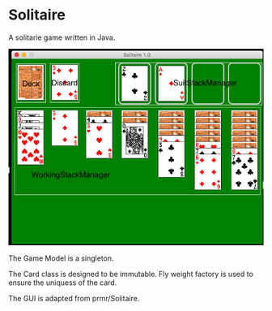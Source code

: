 # Solitaire

A solitarie game written in Java.

![alt text](https://github.com/CharlotteXiaoYeDing/Solitaire/blob/master/Solitaire/Readme1.png "Logo Title Text 1")



The Game Model is a singleton. 

The Card class is designed to be immutable. Fly weight factory is used to ensure the uniquess of the card. 

The GUI is adapted from prmr/Solitaire. 

